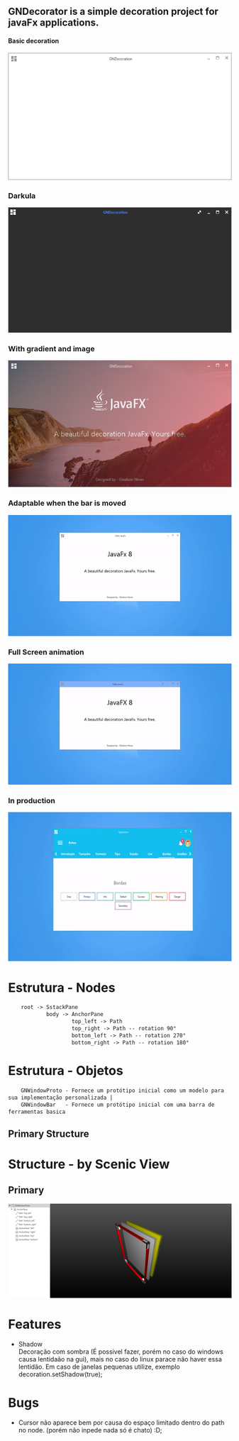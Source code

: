 
## GNDecorator is a simple decoration project for javaFx applications.

#### Basic decoration

![demo1](src/main/resources/screenshot/basic.png)
### Darkula
![demo1](src/main/resources/screenshot/darkula.png)
### With gradient and image
![demo1](src/main/resources/screenshot/demo1.png)

### Adaptable when the bar is moved
![gif1](src/main/resources/screenshot/gif1.gif)
### Full Screen animation
![gif2](src/main/resources/screenshot/gif2.gif)
### In production
![gif3](src/main/resources/screenshot/gif3.gif)



# Estrutura - Nodes

        root -> SstackPane
                body -> AnchorPane
                        top_left -> Path
                        top_right -> Path -- rotation 90°
                        bottom_left -> Path -- rotation 270°
                        bottom_right -> Path -- rotation 180°

# Estrutura - Objetos

        GNWindowProto - Fornece um protótipo inicial como um modelo para sua implementação personalizada |
        GNWindowBar   - Fornece um protótipo inicial com uma barra de ferramentas basica




## Primary Structure

# Structure - by Scenic View
## Primary

![Structure](src/main/resources/screenshot/primarySctructure.png)




# Features
* Shadow <br>
        Decoração com sombra (É possivel fazer, porém no caso do windows causa lentidaão na gui), mais no caso do linux parace não haver essa lentidão.
        Em caso de janelas pequenas utilize, exemplo decoration.setShadow(true);

# Bugs
* Cursor não aparece bem por causa do espaço limitado dentro do path no node. (porém não inpede nada só é chato) :D;
